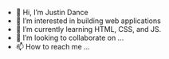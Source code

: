 - 👋 Hi, I’m Justin Dance
- 👀 I’m interested in building web applications 
- 🌱 I’m currently learning HTML, CSS, and JS.
- 💞️ I’m looking to collaborate on ...
- 📫 How to reach me ...

<!---
jtdance/jtdance is a ✨ special ✨ repository because its `README.md` (this file) appears on your GitHub profile.
You can click the Preview link to take a look at your changes.
--->
